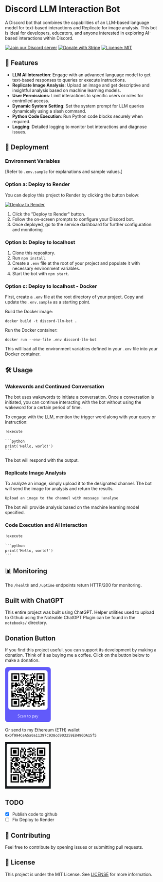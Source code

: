 # Discord LLM Interaction Bot

A Discord bot that combines the capabilities of an LLM-based language model for text-based interactions and Replicate for image analysis. This bot is ideal for developers, educators, and anyone interested in exploring AI-based interactions within Discord.

[![Join our Discord server](https://img.shields.io/badge/Discord-Join%20Server-7289da.svg)](https://discord.gg/YvEJg5CC3X)
[![Donate with Stripe](https://img.shields.io/badge/Donate%20with-Stripe-blue.svg)](https://buy.stripe.com/00g14peASeEd7xCcMM)
[![License: MIT](https://img.shields.io/badge/License-MIT-yellow.svg)](https://opensource.org/licenses/MIT) 

## 🌟 Features

- **LLM AI Interaction**: Engage with an advanced language model to get text-based responses to queries or execute instructions.
- **Replicate Image Analysis**: Upload an image and get descriptive and insightful analysis based on machine learning models.
- **User Permissions**: Limit interactions to specific users or roles for controlled access.
- **Dynamic System Setting**: Set the system prompt for LLM queries dynamically using a slash command.
- **Python Code Execution**: Run Python code blocks securely when required.
- **Logging**: Detailed logging to monitor bot interactions and diagnose issues.

## 🚀 Deployment

### Environment Variables

[Refer to `.env.sample` for explanations and sample values.]

### Option a: Deploy to Render

You can deploy this project to Render by clicking the button below:

[![Deploy to Render](https://render.com/images/deploy-to-render-button.svg)](https://render.com/deploy?repo=https://github.com/matthewhand/discord-llm-bot)
1. Click the \"Deploy to Render\" button.
2. Follow the on-screen prompts to configure your Discord bot.
3. Once deployed, go to the service dashboard for further configuration and monitoring

### Option b: Deploy to localhost

1. Clone this repository.
2. Run `npm install`.
3. Create a `.env` file at the root of your project and populate it with necessary environment variables.
4. Start the bot with `npm start`.

### Option c: Deploy to localhost - Docker

First, create a `.env` file at the root directory of your project. Copy and update the `.env.sample` as a starting point.

Build the Docker image:

````
docker build -t discord-llm-bot .
````

Run the Docker container:

````
docker run --env-file .env discord-llm-bot
````

This will load all the environment variables defined in your `.env` file into your Docker container.


## 🛠 Usage

### Wakewords and Continued Conversation

The bot uses wakewords to initiate a conversation. Once a conversation is initiated, you can continue interacting with the bot without using the wakeword for a certain period of time.

To engage with the LLM, mention the trigger word along with your query or instruction:

````
!execute

```python
print('Hello, world!')
```
````

The bot will respond with the output.

### Replicate Image Analysis

To analyze an image, simply upload it to the designated channel. The bot will send the image for analysis and return the results.

````
Upload an image to the channel with message !analyse
````

The bot will provide analysis based on the machine learning model specified.

### Code Execution and AI Interaction

````
!execute

```python
print('Hello, world!')
```
````

## 📊 Monitoring

The `/health` and `/uptime` endpoints return HTTP/200 for monitoring.

## Built with ChatGPT

This entire project was built using ChatGPT. Helper utilities used to upload to Github using the Noteable ChatGPT Plugin can be found in the `notebooks/` directory.

## Donation Button

If you find this project useful, you can support its development by making a donation. Think of it as buying me a coffee. Click on the button below to make a donation. 

<img src="https://github.com/matthewhand/stripe-payment/raw/main/qr_00g14peASeEd7xCcMM.png" width="150" />

Or send to my Ethereum (ETH) wallet
`0xDf994CeA5a0a11397C938cd903259E8496DA15f5`

<img src="https://github.com/matthewhand/stripe-payment/raw/main/etherium-qrcode-receive.png" width="150" />

## TODO

- [x] Publish code to github
- [ ] Fix Deploy to Render

## 🤝 Contributing

Feel free to contribute by opening issues or submitting pull requests.

## 📝 License

This project is under the MIT License. See [LICENSE](LICENSE) for more information.
